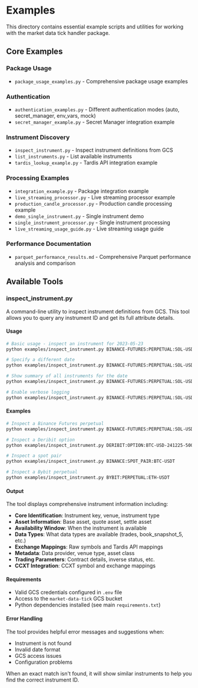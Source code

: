 # Examples

This directory contains essential example scripts and utilities for working with the market data tick handler package.

## Core Examples

### Package Usage
- `package_usage_examples.py` - Comprehensive package usage examples

### Authentication
- `authentication_examples.py` - Different authentication modes (auto, secret_manager, env_vars, mock)
- `secret_manager_example.py` - Secret Manager integration example

### Instrument Discovery
- `inspect_instrument.py` - Inspect instrument definitions from GCS
- `list_instruments.py` - List available instruments
- `tardis_lookup_example.py` - Tardis API integration example

### Processing Examples
- `integration_example.py` - Package integration example
- `live_streaming_processor.py` - Live streaming processor example
- `production_candle_processor.py` - Production candle processing example
- `demo_single_instrument.py` - Single instrument demo
- `single_instrument_processor.py` - Single instrument processing
- `live_streaming_usage_guide.py` - Live streaming usage guide

### Performance Documentation
- `parquet_performance_results.md` - Comprehensive Parquet performance analysis and comparison

## Available Tools

### inspect_instrument.py

A command-line utility to inspect instrument definitions from GCS. This tool allows you to query any instrument ID and get its full attribute details.

#### Usage

```bash
# Basic usage - inspect an instrument for 2023-05-23
python examples/inspect_instrument.py BINANCE-FUTURES:PERPETUAL:SOL-USDT

# Specify a different date
python examples/inspect_instrument.py BINANCE-FUTURES:PERPETUAL:SOL-USDT --date 2023-05-24

# Show summary of all instruments for the date
python examples/inspect_instrument.py BINANCE-FUTURES:PERPETUAL:SOL-USDT --date 2023-05-23 --summary

# Enable verbose logging
python examples/inspect_instrument.py BINANCE-FUTURES:PERPETUAL:SOL-USDT --verbose
```

#### Examples

```bash
# Inspect a Binance Futures perpetual
python examples/inspect_instrument.py BINANCE-FUTURES:PERPETUAL:SOL-USDT

# Inspect a Deribit option
python examples/inspect_instrument.py DERIBIT:OPTION:BTC-USD-241225-50000-CALL

# Inspect a spot pair
python examples/inspect_instrument.py BINANCE:SPOT_PAIR:BTC-USDT

# Inspect a Bybit perpetual
python examples/inspect_instrument.py BYBIT:PERPETUAL:ETH-USDT
```

#### Output

The tool displays comprehensive instrument information including:

- **Core Identification**: Instrument key, venue, instrument type
- **Asset Information**: Base asset, quote asset, settle asset
- **Availability Window**: When the instrument is available
- **Data Types**: What data types are available (trades, book_snapshot_5, etc.)
- **Exchange Mappings**: Raw symbols and Tardis API mappings
- **Metadata**: Data provider, venue type, asset class
- **Trading Parameters**: Contract details, inverse status, etc.
- **CCXT Integration**: CCXT symbol and exchange mappings

#### Requirements

- Valid GCS credentials configured in `.env` file
- Access to the `market-data-tick` GCS bucket
- Python dependencies installed (see main `requirements.txt`)

#### Error Handling

The tool provides helpful error messages and suggestions when:
- Instrument is not found
- Invalid date format
- GCS access issues
- Configuration problems

When an exact match isn't found, it will show similar instruments to help you find the correct instrument ID.

